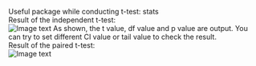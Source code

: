 Useful package while conducting t-test: stats  
Result of the independent t-test:  
![Image text](https://github.com/huanqingwang/R-For-Psycher/blob/master/R-image/independent-t-test.png)
As shown, the t value, df value and p value are output. You can try to set different CI value or tail value to check the result.  
Result of the paired t-test:  
![Image text](https://github.com/huanqingwang/R-For-Psycher/blob/master/R-image/paired-t-test.png)


